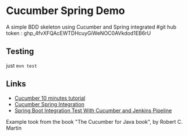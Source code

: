 # Cucumber Spring Demo

A simple BDD skeleton using Cucumber and Spring integrated
#git hub token : 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
## Testing

just `mvn test`

## Links

 - [Cucumber 10 minutes tutorial](https://docs.cucumber.io/guides/10-minute-tutorial/)
 - [Cucumber Spring Integration](https://www.baeldung.com/cucumber-spring-integration)
 - [Spring Boot Integration Test With Cucumber and Jenkins Pipeline
](https://dzone.com/articles/spring-boot-integration-test-with-cucumber-and-jen)

Example took from the book "The Cucumber for Java book", by Robert C. Martin
